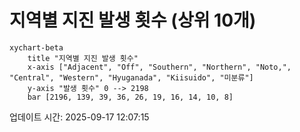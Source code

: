 # 지역별 지진 발생 횟수 (상위 10개)

```mermaid
xychart-beta
    title "지역별 지진 발생 횟수"
    x-axis ["Adjacent", "Off", "Southern", "Northern", "Noto,", "Central", "Western", "Hyuganada", "Kiisuido", "미분류"]
    y-axis "발생 횟수" 0 --> 2198
    bar [2196, 139, 39, 36, 26, 19, 16, 14, 10, 8]
```

업데이트 시간: 2025-09-17 12:07:15
